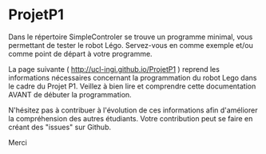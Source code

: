 # ProjetP1

Dans le répertoire SimpleControler se trouve un programme minimal, vous permettant de tester le robot Légo.
Servez-vous en comme exemple et/ou comme point de départ à votre programme.

La page suivante ( http://ucl-ingi.github.io/ProjetP1 ) reprend les informations nécessaires concernant la programmation du robot Lego dans le cadre du Projet P1. Veillez à bien lire et comprendre cette documentation AVANT de débuter la programmation.

N'hésitez pas à contribuer à l'évolution de ces informations afin d'améliorer la compréhension des autres étudiants.
Votre contribution peut se faire en créant des "issues" sur Github.

Merci
